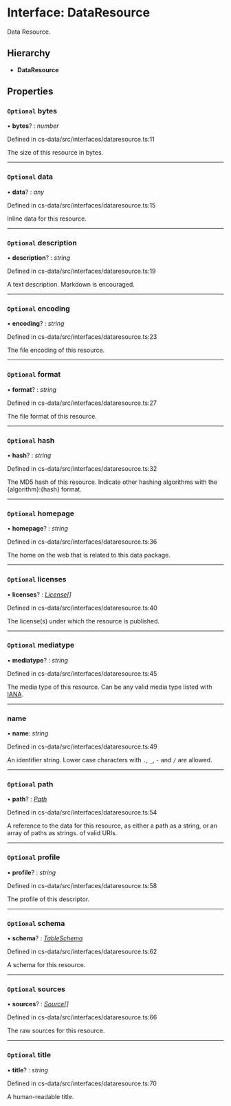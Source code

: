 # Interface: DataResource

Data Resource.

## Hierarchy

* **DataResource**

## Properties

### `Optional` bytes

• **bytes**? : *number*

Defined in cs-data/src/interfaces/dataresource.ts:11

The size of this resource in bytes.

___

### `Optional` data

• **data**? : *any*

Defined in cs-data/src/interfaces/dataresource.ts:15

Inline data for this resource.

___

### `Optional` description

• **description**? : *string*

Defined in cs-data/src/interfaces/dataresource.ts:19

A text description. Markdown is encouraged.

___

### `Optional` encoding

• **encoding**? : *string*

Defined in cs-data/src/interfaces/dataresource.ts:23

The file encoding of this resource.

___

### `Optional` format

• **format**? : *string*

Defined in cs-data/src/interfaces/dataresource.ts:27

The file format of this resource.

___

### `Optional` hash

• **hash**? : *string*

Defined in cs-data/src/interfaces/dataresource.ts:32

The MD5 hash of this resource. Indicate other hashing algorithms with the
{algorithm}:{hash} format.

___

### `Optional` homepage

• **homepage**? : *string*

Defined in cs-data/src/interfaces/dataresource.ts:36

The home on the web that is related to this data package.

___

### `Optional` licenses

• **licenses**? : *[License](_cs_data_src_interfaces_dataresource_.license.md)[]*

Defined in cs-data/src/interfaces/dataresource.ts:40

The license(s) under which the resource is published.

___

### `Optional` mediatype

• **mediatype**? : *string*

Defined in cs-data/src/interfaces/dataresource.ts:45

The media type of this resource. Can be any valid media type listed with
[IANA](https://www.iana.org/assignments/media-types/media-types.xhtml).

___

###  name

• **name**: *string*

Defined in cs-data/src/interfaces/dataresource.ts:49

An identifier string. Lower case characters with `.`, `_`, `-` and `/` are allowed.

___

### `Optional` path

• **path**? : *[Path](../modules/_cs_data_src_interfaces_dataresource_.md#path)*

Defined in cs-data/src/interfaces/dataresource.ts:54

A reference to the data for this resource, as either a path as a string, or an array of
paths as strings. of valid URIs.

___

### `Optional` profile

• **profile**? : *string*

Defined in cs-data/src/interfaces/dataresource.ts:58

The profile of this descriptor.

___

### `Optional` schema

• **schema**? : *[TableSchema](_cs_data_src_interfaces_tableschema_.tableschema.md)*

Defined in cs-data/src/interfaces/dataresource.ts:62

A schema for this resource.

___

### `Optional` sources

• **sources**? : *[Source](_cs_data_src_interfaces_dataresource_.source.md)[]*

Defined in cs-data/src/interfaces/dataresource.ts:66

The raw sources for this resource.

___

### `Optional` title

• **title**? : *string*

Defined in cs-data/src/interfaces/dataresource.ts:70

A human-readable title.
